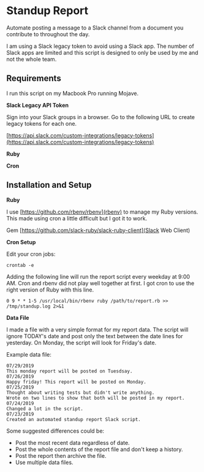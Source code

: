 # Standup Report

Automate posting a message to a Slack channel from a document you contribute to throughout the day. 

I am using a Slack legacy token to avoid using a Slack app. The number of Slack apps are limited and this script is designed to only be used by me and not the whole team.

## Requirements

I run this script on my Macbook Pro running Mojave.

**Slack Legacy API Token**

Sign into your Slack groups in a browser. Go to the following URL to create legacy tokens for each one.

[https://api.slack.com/custom-integrations/legacy-tokens](https://api.slack.com/custom-integrations/legacy-tokens)

**Ruby**

**Cron**

## Installation and Setup

**Ruby**

I use [https://github.com/rbenv/rbenv](rbenv) to manage my Ruby versions. This made using cron a little difficult but I got it to work.

Gem [https://github.com/slack-ruby/slack-ruby-client](Slack Web Client)

**Cron Setup**

Edit your cron jobs:

```
crontab -e
```

Adding the following line will run the report script every weekday at 9:00 AM. 
Cron and rbenv did not play well together at first. I got cron to use the 
right version of Ruby with this line.

```
0 9 * * 1-5 /usr/local/bin/rbenv ruby /path/to/report.rb >> /tmp/standup.log 2>&1
```

**Data File**

I made a file with a very simple format for my report data. The script will 
ignore TODAY's date and post only the text between the date lines for 
yesterday. On Monday, the script will look for Friday's date. 

Example data file:

```
07/29/2019
This monday report will be posted on Tuesdsay.
07/26/2019
Happy friday! This report will be posted on Monday.
07/25/2019
Thought about writing tests but didn't write anything.
Wrote on two lines to show that both will be posted in my report.
07/24/2019
Changed a lot in the script.
07/23/2019
Created an automated standup report Slack script.
```

Some suggested differences could be:

* Post the most recent data regardless of date.
* Post the whole contents of the report file and don't keep a history.
* Post the report then archive the file.
* Use multiple data files.

